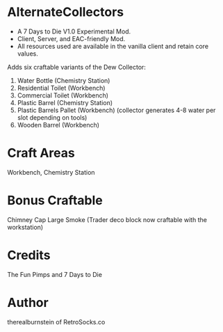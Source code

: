 # AlternateCollectors

* A 7 Days to Die V1.0 Experimental Mod.
* Client, Server, and EAC-friendly Mod.
* All resources used are available in the vanilla client and retain core values.

Adds six craftable variants of the Dew Collector:
1. Water Bottle (Chemistry Station)
2. Residential Toilet (Workbench)
3. Commercial Toilet (Workbench)
4. Plastic Barrel (Chemistry Station)
5. Plastic Barrels Pallet (Workbench) (collector generates 4-8 water per slot depending on tools)
6. Wooden Barrel (Workbench)

# Craft Areas
Workbench, Chemistry Station

# Bonus Craftable
Chimney Cap Large Smoke (Trader deco block now craftable with the workstation)

# Credits
The Fun Pimps and 7 Days to Die

# Author
therealburnstein of RetroSocks.co

